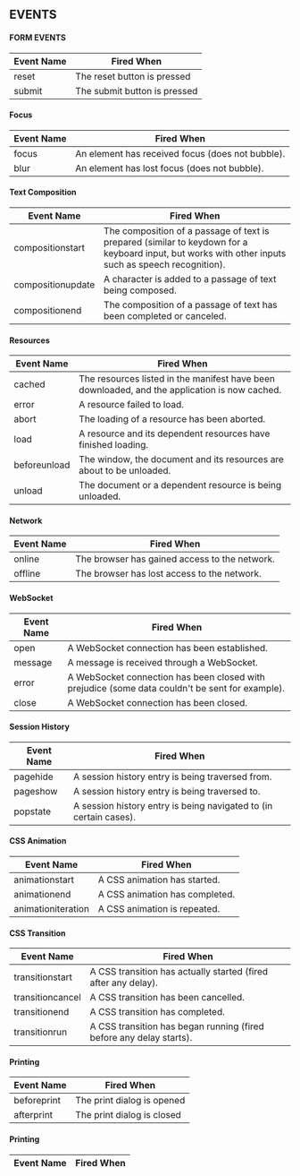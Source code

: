 ## EVENTS

#### FORM EVENTS

| Event Name  | Fired When |
| ------------- | ------------- |
|reset|	The reset button is pressed|
|submit|	The submit button is pressed|


#### Focus 
| Event Name  | Fired When |
| ------------- | ------------- |
|focus|	An element has received focus (does not bubble).|
|blur |	An element has lost focus (does not bubble).|


#### Text Composition 

| Event Name  | Fired When |
| ------------- | ------------- |
|compositionstart	|The composition of a passage of text is prepared (similar to keydown for a keyboard input, but works with other inputs such as speech recognition).|
|compositionupdate|	A character is added to a passage of text being composed.|
|compositionend|	The composition of a passage of text has been completed or canceled.|

#### Resources 

| Event Name  | Fired When |
| ------------- | ------------- |
|cached         | The resources listed in the manifest have been downloaded, and the application is now cached.| 
|error          | A resource failed to load.                                                                   |
|abort          | The loading of a resource has been aborted.                                                  | 
|load           | A resource and its dependent resources have finished loading.                                |
|beforeunload   | The window, the document and its resources are about to be unloaded.                         |
|unload         | The document or a dependent resource is being unloaded.                                      |


#### Network 
| Event Name  | Fired When |
| ------------- | ------------- |
|online|	The browser has gained access to the network.|
|offline|	The browser has lost access to the network.|


#### WebSocket 

| Event Name  | Fired When |
| ------------- | ------------- |
|open	|A WebSocket connection has been established.|
|message|	A message is received through a WebSocket.|
|error|	A WebSocket connection has been closed with prejudice (some data couldn't be sent for example).|
|close|	A WebSocket connection has been closed.|


#### Session History

| Event Name  | Fired When |
| ------------- | ------------- |
|pagehide|	A session history entry is being traversed from.|
|pageshow|	A session history entry is being traversed to.|
|popstate|	A session history entry is being navigated to (in certain cases).|


#### CSS Animation

| Event Name  | Fired When |
| ------------- | ------------- |
|animationstart	|A CSS animation has started.|
|animationend	|A CSS animation has completed.|
|animationiteration	|A CSS animation is repeated.|


#### CSS Transition 

| Event Name  | Fired When |
| ------------- | ------------- |
|transitionstart|	A CSS transition has actually started (fired after any delay).|
|transitioncancel| A CSS transition has been cancelled.|
|transitionend	| A CSS transition has completed.|
|transitionrun	| A CSS transition has began running (fired before any delay starts).|


#### Printing

| Event Name  | Fired When |
| ------------- | ------------- |
|beforeprint|	The print dialog is opened|
|afterprint	|The print dialog is closed|


#### Printing

| Event Name  | Fired When |
| ------------- | ------------- |

